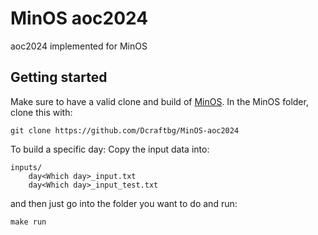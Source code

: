 # MinOS aoc2024

aoc2024 implemented for MinOS

## Getting started

Make sure to have a valid clone and build of [MinOS](https://github.com/Dcraftbg/MinOS).
In the MinOS folder, clone this with:
```
git clone https://github.com/Dcraftbg/MinOS-aoc2024
```

To build a specific day:
Copy the input data into:
```
inputs/
    day<Which day>_input.txt
    day<Which day>_input_test.txt
```
and then just go into the folder you want to do and run:
```
make run
```
